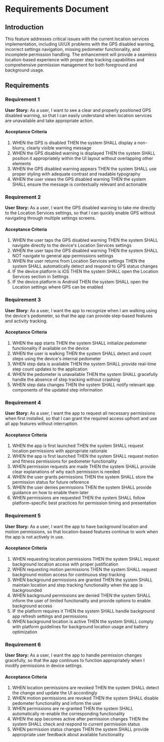# Requirements Document

## Introduction

This feature addresses critical issues with the current location services implementation, including UI/UX problems with the GPS disabled warning, incorrect settings navigation, missing pedometer functionality, and incomplete permission handling. The enhancement will provide a seamless location-based experience with proper step tracking capabilities and comprehensive permission management for both foreground and background usage.

## Requirements

### Requirement 1

**User Story:** As a user, I want to see a clear and properly positioned GPS disabled warning, so that I can easily understand when location services are unavailable and take appropriate action.

#### Acceptance Criteria

1. WHEN the GPS is disabled THEN the system SHALL display a non-blurry, clearly visible warning message
2. WHEN the GPS disabled warning is displayed THEN the system SHALL position it appropriately within the UI layout without overlapping other elements
3. WHEN the GPS disabled warning appears THEN the system SHALL use proper styling with adequate contrast and readable typography
4. WHEN the user views the GPS disabled warning THEN the system SHALL ensure the message is contextually relevant and actionable

### Requirement 2

**User Story:** As a user, I want the GPS disabled warning to take me directly to the Location Services settings, so that I can quickly enable GPS without navigating through multiple settings screens.

#### Acceptance Criteria

1. WHEN the user taps the GPS disabled warning THEN the system SHALL navigate directly to the device's Location Services settings
2. WHEN the user taps the GPS disabled warning THEN the system SHALL NOT navigate to general app permissions settings
3. WHEN the user returns from Location Services settings THEN the system SHALL automatically detect and respond to GPS status changes
4. IF the device platform is iOS THEN the system SHALL open the Location Services section in Settings
5. IF the device platform is Android THEN the system SHALL open the Location settings where GPS can be enabled

### Requirement 3

**User Story:** As a user, I want the app to recognize when I am walking using the device's pedometer, so that the app can provide step-based features and activity tracking.

#### Acceptance Criteria

1. WHEN the app starts THEN the system SHALL initialize pedometer functionality if available on the device
2. WHEN the user is walking THEN the system SHALL detect and count steps using the device's internal pedometer
3. WHEN step data is available THEN the system SHALL provide real-time step count updates to the application
4. WHEN the pedometer is unavailable THEN the system SHALL gracefully handle the absence of step tracking without crashing
5. WHEN step data changes THEN the system SHALL notify relevant app components of the updated step information

### Requirement 4

**User Story:** As a user, I want the app to request all necessary permissions when first installed, so that I can grant the required access upfront and use all app features without interruption.

#### Acceptance Criteria

1. WHEN the app is first launched THEN the system SHALL request location permissions with appropriate rationale
2. WHEN the app is first launched THEN the system SHALL request motion and fitness permissions for pedometer functionality
3. WHEN permission requests are made THEN the system SHALL provide clear explanations of why each permission is needed
4. WHEN the user grants permissions THEN the system SHALL store the permission status for future reference
5. WHEN the user denies permissions THEN the system SHALL provide guidance on how to enable them later
6. WHEN permissions are requested THEN the system SHALL follow platform-specific best practices for permission timing and presentation

### Requirement 5

**User Story:** As a user, I want the app to have background location and motion permissions, so that location-based features continue to work when the app is not actively in use.

#### Acceptance Criteria

1. WHEN requesting location permissions THEN the system SHALL request background location access with proper justification
2. WHEN requesting motion permissions THEN the system SHALL request background motion access for continuous step tracking
3. WHEN background permissions are granted THEN the system SHALL maintain location and step tracking functionality when the app is backgrounded
4. WHEN background permissions are denied THEN the system SHALL inform the user of limited functionality and provide options to enable background access
5. IF the platform requires it THEN the system SHALL handle background app refresh settings and permissions
6. WHEN background location is active THEN the system SHALL comply with platform guidelines for background location usage and battery optimization

### Requirement 6

**User Story:** As a user, I want the app to handle permission changes gracefully, so that the app continues to function appropriately when I modify permissions in device settings.

#### Acceptance Criteria

1. WHEN location permissions are revoked THEN the system SHALL detect the change and update the UI accordingly
2. WHEN motion permissions are revoked THEN the system SHALL disable pedometer functionality and inform the user
3. WHEN permissions are re-granted THEN the system SHALL automatically re-enable the corresponding functionality
4. WHEN the app becomes active after permission changes THEN the system SHALL check and respond to current permission status
5. WHEN permission status changes THEN the system SHALL provide appropriate user feedback about available functionality